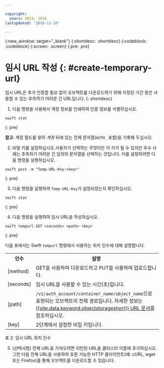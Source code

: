 ```yaml
---

copyright:
  years: 2014, 2016
lastupdated: "2016-11-16"

---
```

{:new_window: target="_blank"}
{:shortdesc: .shortdesc}
{:codeblock: .codeblock}
{:screen: .screen}
{:pre: .pre}


# 임시 URL 작성 {: #create-temporary-url}


임시 URL은 추가 인증할 필요 없이 오브젝트를 다운로드하기 위해 지정된 기간 동안 사용할 수 있는 추측하기 어려운 긴 URL입니다.
{: shortdesc}


1. 다음 명령을 사용해서 계정 정보를 인쇄하여 인증 정보를 식별하십시오. 
```
swift stat
```
{: pre}

**참고**: 계정 필드를 찾아 *계정* 뒤에 있는 전체 문자열(`AUTH_` 포함)을 기록해 두십시오.


2. 비밀 키를 설정하십시오.사용자가 선택하는 무엇이든 이 키가 될 수 있지만 우수 사례는 추측하기 어려운 긴 임의의 문자열을 선택하는 것입니다. 키를 설정하려면 다음 명령을 실행하십시오. 

```
swift post -m "Temp-URL-Key:<key>"
```
{: pre}

3. 다음 명령을 실행하여 `Temp-URL-Key`가 설정되었는지 확인하십시오. 

```
swift stat
```
{: pre}

4. 다음 명령을 실행하여 임시 URL을 작성하십시오. 

```
swift tempurl GET <seconds> <path> <key>
```
{: pre}

다음 표에서는 Swift `tempurl` 명령에서 사용하는 위치 인수에 대해 설명합니다. 
<table>
  <tr>
    <th> 인수 </th>
    <th> 설명 </th>
  </tr>
  <tr>
    <td> [method] </td>
    <td> GET을 사용하여 다운로드하고 PUT을 사용하여 업로드합니다. </td>
  </tr>
  <tr>
    <td> [seconds] </td>
    <td> 임시 URL을 사용할 수 있는 시간(초)입니다. </td>
  </tr>
  <tr>
    <td> [path] </td>
    <td> <code>/v1/<i>auth_account</i>/<i>container_name</i>/<i>object_name</i></code>으로 표현되는 오브젝트의 전체 경로입니다. 자세한 정보는 <a href="https://console.bluemix.net/docs/services/ObjectStorage/os_api.html#access-points">{{site.data.keyword.objectstorageshort}} URL 문서</a>를 참조하십시오. </td>
  </tr>
  <tr>
    <td> [key] </td>
    <td> 2단계에서 설정한 비밀 키입니다. </td>
  </tr>
</table>

표 2: 임시 URL 위치 인수

5. (선택사항) 전체 URL을 가져오려면 리턴된 URL을 클러스터 이름에 추가하십시오. 그런 다음 전체 URL을 사용하여 호환 가능한 HTTP 클라이언트(예: cURL, wget 또는 Firefox)를 통해 오브젝트를 다운로드할 수 있습니다. 
